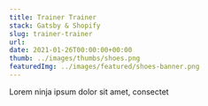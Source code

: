```yaml
---
title: Trainer Trainer
stack: Gatsby & Shopify
slug: trainer-trainer
url:
date: 2021-01-26T00:00:00+00:00
thumb: ../images/thumbs/shoes.png
featuredImg: ../images/featured/shoes-banner.png
---
```


Lorem ninja ipsum dolor sit amet, consectet
